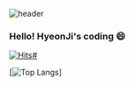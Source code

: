 ![header](https://capsule-render.vercel.app/apitype=wave&color=auto&height=300&section=header&text=Hyeonji's%20Github20Profile&fontSize=90)

### Hello! HyeonJi's coding 😄

[![Hits](https://hits.seeyoufarm.com/api/count/incr/badge.svg?url=https%3A%2F%2Fgithub.com%2Fhyeonji21&count_bg=%2379C83D&title_bg=%23555555&icon=&icon_color=%23E7E7E7&title=visit&edge_flat=false)#](https://hits.seeyoufarm.com)

<!--
**hyeonji21/hyeonji21** is a ✨ _special_ ✨ repository because its `README.md` (this file) appears on your GitHub profile.

Here are some ideas to get you started:

- 🔭 I’m currently working on ...
- 🌱 I’m currently learning ...
- 👯 I’m looking to collaborate on ...
- 🤔 I’m looking for help with ...
- 💬 Ask me about ...
- 📫 How to reach me: ...
- 😄 Pronouns: ...
- ⚡ Fun fact: ...
-->


[![Top Langs](https://github.com/anuraghazra/github-readme-stats)]


